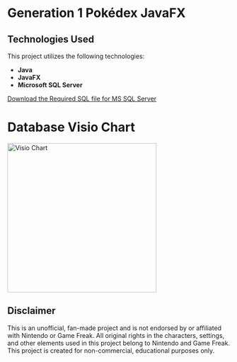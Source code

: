 # Generation 1 Pokédex JavaFX

## Technologies Used
This project utilizes the following technologies:

- **Java**
- **JavaFX**
- **Microsoft SQL Server**

[Download the Required SQL file for MS SQL Server](https://github.com/andrew5701/pokedex-gen1-database/raw/main/src/main/resources/com/mycompany/databaseexample/PokemonDatabase.sql)

# Database Visio Chart


<img width="337" alt="Visio Chart" src="https://github.com/andrew5701/pokedex-gen1-database/assets/114825896/8d8a5ba5-0622-4a09-9ee8-107a0841ed73">

## Disclaimer
This is an unofficial, fan-made project and is not endorsed by or affiliated with Nintendo or Game Freak. All original rights in the characters, settings, and other elements used in this project belong to Nintendo and Game Freak. This project is created for non-commercial, educational purposes only.
